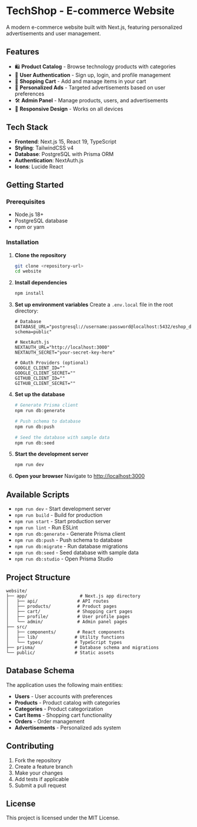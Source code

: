 # TechShop - E-commerce Website

A modern e-commerce website built with Next.js, featuring personalized advertisements and user management.

## Features

- 🛍️ **Product Catalog** - Browse technology products with categories
- 👤 **User Authentication** - Sign up, login, and profile management
- 🛒 **Shopping Cart** - Add and manage items in your cart
- 🎯 **Personalized Ads** - Targeted advertisements based on user preferences
- 🛠️ **Admin Panel** - Manage products, users, and advertisements
- 📱 **Responsive Design** - Works on all devices

## Tech Stack

- **Frontend**: Next.js 15, React 19, TypeScript
- **Styling**: TailwindCSS v4
- **Database**: PostgreSQL with Prisma ORM
- **Authentication**: NextAuth.js
- **Icons**: Lucide React

## Getting Started

### Prerequisites

- Node.js 18+ 
- PostgreSQL database
- npm or yarn

### Installation

1. **Clone the repository**
   ```bash
   git clone <repository-url>
   cd website
   ```

2. **Install dependencies**
   ```bash
   npm install
   ```

3. **Set up environment variables**
   Create a `.env.local` file in the root directory:
   ```env
   # Database
   DATABASE_URL="postgresql://username:password@localhost:5432/eshop_db?schema=public"
   
   # NextAuth.js
   NEXTAUTH_URL="http://localhost:3000"
   NEXTAUTH_SECRET="your-secret-key-here"
   
   # OAuth Providers (optional)
   GOOGLE_CLIENT_ID=""
   GOOGLE_CLIENT_SECRET=""
   GITHUB_CLIENT_ID=""
   GITHUB_CLIENT_SECRET=""
   ```

4. **Set up the database**
   ```bash
   # Generate Prisma client
   npm run db:generate
   
   # Push schema to database
   npm run db:push
   
   # Seed the database with sample data
   npm run db:seed
   ```

5. **Start the development server**
   ```bash
   npm run dev
   ```

6. **Open your browser**
   Navigate to [http://localhost:3000](http://localhost:3000)

## Available Scripts

- `npm run dev` - Start development server
- `npm run build` - Build for production
- `npm run start` - Start production server
- `npm run lint` - Run ESLint
- `npm run db:generate` - Generate Prisma client
- `npm run db:push` - Push schema to database
- `npm run db:migrate` - Run database migrations
- `npm run db:seed` - Seed database with sample data
- `npm run db:studio` - Open Prisma Studio

## Project Structure

```
website/
├── app/                    # Next.js app directory
│   ├── api/               # API routes
│   ├── products/          # Product pages
│   ├── cart/              # Shopping cart pages
│   ├── profile/           # User profile pages
│   └── admin/             # Admin panel pages
├── src/
│   ├── components/        # React components
│   ├── lib/              # Utility functions
│   └── types/            # TypeScript types
├── prisma/               # Database schema and migrations
└── public/               # Static assets
```

## Database Schema

The application uses the following main entities:

- **Users** - User accounts with preferences
- **Products** - Product catalog with categories
- **Categories** - Product categorization
- **Cart Items** - Shopping cart functionality
- **Orders** - Order management
- **Advertisements** - Personalized ads system

## Contributing

1. Fork the repository
2. Create a feature branch
3. Make your changes
4. Add tests if applicable
5. Submit a pull request

## License

This project is licensed under the MIT License.